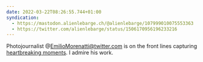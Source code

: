 ```yaml
---
date: 2022-03-22T08:26:55.744+01:00
syndication:
  - https://mastodon.alienlebarge.ch/@alienlebarge/107999010075553363
  - https://twitter.com/alienlebarge/status/1506170956196233216
---
```

Photojournalist @EmilioMorenatti@twitter.com is on the front lines capturing [heartbreaking moments](https://instagram.com/emilio_morenatti "Instagram profile of Emilio Morenatti").
I admire his work.
